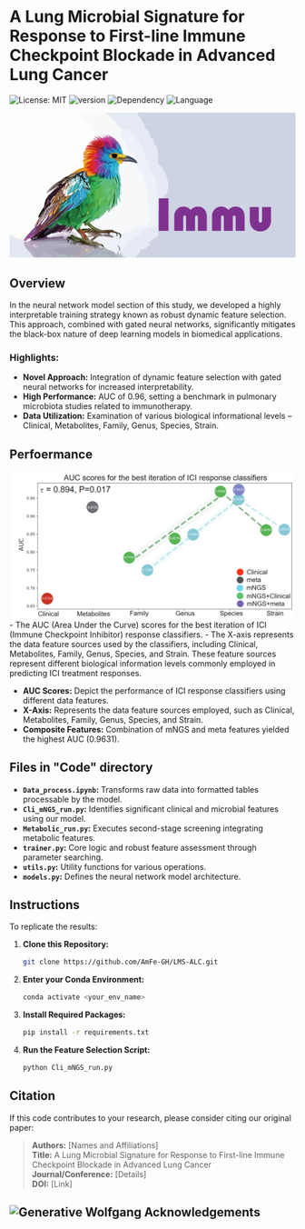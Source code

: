 # A Lung Microbial Signature for Response to First-line Immune Checkpoint Blockade in Advanced Lung Cancer 
![License: MIT](https://img.shields.io/badge/License-MIT-yellow.svg)
![version](https://img.shields.io/badge/version-v0.1-blue)
![Dependency](https://img.shields.io/badge/dependency-PyTorch-orange)
![Language](https://img.shields.io/badge/language-Python-blue)
<!-- ![Contributors](https://img.shields.io/badge/contributors-7-p) -->
<img src="./Code/Figure/bird.png"/>

## Overview
In the neural network model section of this study, we developed a highly interpretable training strategy known as robust dynamic feature selection. This approach, combined with gated neural networks, significantly mitigates the black-box nature of deep learning models in biomedical applications.
### Highlights:
- **Novel Approach:** Integration of dynamic feature selection with gated neural networks for increased interpretability.
- **High Performance:** AUC of 0.96, setting a benchmark in pulmonary microbiota studies related to immunotherapy.
- **Data Utilization:** Examination of various biological informational levels – Clinical, Metabolites, Family, Genus, Species, Strain.

## Perfoermance

<!-- <p align="center"> -->
<img src="./Code/Figure/AUC.png"/> 
- The AUC (Area Under the Curve) scores for the best iteration of ICI (Immune Checkpoint Inhibitor) response classifiers.
- The X-axis represents the data feature sources used by the classifiers, including Clinical, Metabolites, Family, Genus, Species, and Strain. These feature sources represent different biological information levels commonly employed in predicting ICI treatment responses.

- **AUC Scores:** Depict the performance of ICI response classifiers using different data features.
- **X-Axis:** Represents the data feature sources employed, such as Clinical, Metabolites, Family, Genus, Species, and Strain.
- **Composite Features:** Combination of mNGS and meta features yielded the highest AUC (0.9631).

## Files in "Code" directory

- **`Data_process.ipynb`:** Transforms raw data into formatted tables processable by the model.
- **`Cli_mNGS_run.py`:** Identifies significant clinical and microbial features using our model.
- **`Metabolic_run.py`:** Executes second-stage screening integrating metabolic features.
- **`trainer.py`:** Core logic and robust feature assessment through parameter searching.
- **`utils.py`:** Utility functions for various operations.
- **`models.py`:** Defines the neural network model architecture.

## Instructions

To replicate the results:
1. **Clone this Repository:**
   ```bash
   git clone https://github.com/AmFe-GH/LMS-ALC.git
   ```

2. **Enter your Conda Environment:**
   ```bash
   conda activate <your_env_name>
   ```

3. **Install Required Packages:**
   ```bash
   pip install -r requirements.txt
   ```

4. **Run the Feature Selection Script:**
   ```python
   python Cli_mNGS_run.py
   ```

## Citation

If this code contributes to your research, please consider citing our original paper:

> **Authors:** [Names and Affiliations]  
> **Title:** A Lung Microbial Signature for Response to First-line Immune Checkpoint Blockade in Advanced Lung Cancer  
> **Journal/Conference:** [Details]  
> **DOI:** [Link]

## <img src="https://joonsungpark.s3.amazonaws.com:443/static/assets/characters/profile/Wolfgang_Schulz.png" alt="Generative Wolfgang">   Acknowledgements
<!-- 
This work was supported by National Natural Science Foundation of China
(Grant 12101430) and Department of Science and Technology of Sichuan
Province (Grant 2021ZYD0018). (Corresponding author: Cong Wu.)(https://yjs.cd120.com/contents/559/1710.html) -->
